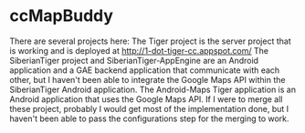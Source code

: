 # ccMapBuddy
There are several projects here:
The Tiger project is the server project that is working and is deployed at http://1-dot-tiger-cc.appspot.com/ 
The SiberianTiger project and SiberianTiger-AppEngine are an Android application and a GAE backend application that communicate with each other, but I haven't been able to integrate the Google Maps API within the SiberianTiger Android application. 
The Android-Maps Tiger application is an Android application that uses the Google Maps API. 
If I were to merge all these project, probably I would get most of the implementation done, but I haven't been able to pass the configurations step for the merging to work. 
